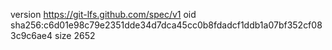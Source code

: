 version https://git-lfs.github.com/spec/v1
oid sha256:c6d01e98c79e2351dde34d7dca45cc0b8fdadcf1ddb1a07bf352cf083c9c6ae4
size 2652
